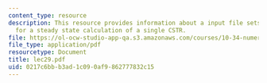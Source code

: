 ```yaml
---
content_type: resource
description: This resource provides information about a input file sets parameters
  for a steady state calculation of a single CSTR.
file: https://ol-ocw-studio-app-qa.s3.amazonaws.com/courses/10-34-numerical-methods-applied-to-chemical-engineering-fall-2005/0217c6bbb3ad1c090af9862777832c15_lec29.pdf
file_type: application/pdf
resourcetype: Document
title: lec29.pdf
uid: 0217c6bb-b3ad-1c09-0af9-862777832c15
---
```

